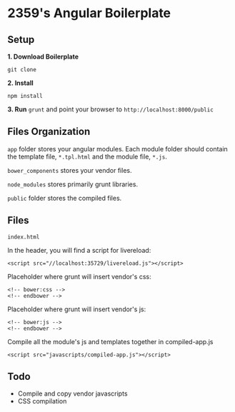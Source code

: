 2359's Angular Boilerplate
===================

Setup
-----
**1. Download Boilerplate**

`git clone `

**2. Install**

`npm install`

**3. Run**
`grunt` and point your browser to `http://localhost:8000/public`

Files Organization
--------------
`app` folder stores your angular modules. Each module folder should contain the template file, `*.tpl.html` and the module file, `*.js`.

`bower_components` stores your vendor files.

`node_modules` stores primarily grunt libraries.

`public` folder stores the compiled files.


Files
------
`index.html`

In the header, you will find a script for livereload:

	<script src="//localhost:35729/livereload.js"></script>

Placeholder where grunt will insert vendor's css:

	<!-- bower:css -->
   	<!-- endbower -->

Placeholder where grunt will insert vendor's js:

	<!-- bower:js -->
	<!-- endbower -->

Compile all the module's js and templates together in compiled-app.js

	<script src="javascripts/compiled-app.js"></script>

Todo
-----
- Compile and copy vendor javascripts
- CSS compilation


